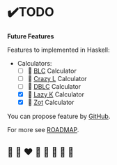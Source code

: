 # ✔️TODO

**Future Features**

Features to implemented in Haskell:
* Calculators:
  * [ ] 🦄 [BLC](https://github.com/helvm/blc) Calculator
  * [ ] 🦄 [Crazy L](https://crypto.stanford.edu/~blynn/lambda/crazyl.html) Calculator
  * [ ] 🦄 [DBLC](https://github.com/helvm/Dependent-Binary-Lambda-Calculus) Calculator
  * [x] 🦄 [Lazy K](https://helvm.org/lazy-k/lazy-k.html) Calculator
  * [x] 🦄 [Zot](https://github.com/helvm/zot_haskell) Calculator

You can propose feature by [GitHub](https://github.com/helvm/heltc/issues).

For more see [ROADMAP](../developers/ROADMAP.md).

## 🦄 🌈 ❤️ 💛 💚 💙 🤍 🖤
